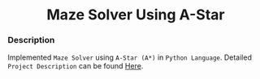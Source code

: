 <h1 align="center">Maze Solver Using A-Star</h1>

### Description
Implemented `Maze Solver` using `A-Star (A*)` in `Python Language`. Detailed `Project Description` can be found [Here](https://github.com/SameetAsadullah/Maze-Solver-Using-A-Star/blob/main/Project%20Statement.pdf).
